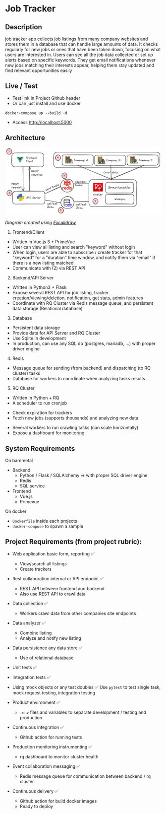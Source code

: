 # Job Tracker

## Description

job tracker app collects job listings from many company websites and stores them in a database that can handle large amounts of data. It checks regularly for new jobs or ones that have been taken down, focusing on what users are interested in. Users can see all the job data collected or set up alerts based on specific keywords. They get email notifications whenever new jobs matching their interests appear, helping them stay updated and find relevant opportunities easily

## Live / Test

- Test link in Project Github header
- Or can just install and use docker
```
docker-compose up --build -d
```
- Access [http://localhost:5000](http://localhost:5000)

## Architecture

![alt text](image.png)

_Diagram created using [Excalidraw](https://excalidraw.com/#json=uK8JM14jXxv8O_MLhJcAi,CXKg7km3iIJtxBSRNw2n7g)_

1. Frontend/Client
- Written in Vue.js 3 + PrimeVue
- User can view all listing and search "keyword" without login
- When login, users are able to subscribe / create tracker for that "keyword" for a "duration" time window, and notify them via "email" if there is a new listing matched
- Communicate with (2) via REST API

2. Backend/API Server
- Written in Python3 + Flask
- Expose several REST API for job listing, tracker creation/viewing/deletion, notification, get stats, admin features
- Coordinate with RQ Cluster via Redis message queue, and persistent data storage (Relational database)

3. Database
- Persistent data storage
- Provide data for API Server and RQ Cluster
- Use Sqlite in development
- In production, can use any SQL db (postgres, mariadb, ...) with proper driver engine

4. Redis
- Message queue for sending (from backend) and dispatching (to RQ cluster) tasks
- Database for workers to coordinate when analyzing tasks results

5. RQ Cluster
- Written in Python + RQ
- A scheduler to run cronjob
+ Check expiration for trackers
+ Fetch new jobs (supports thousands) and analyzing new data
- Several workers to run crawling tasks (can scale horizontally)
- Expose a dashboard for monitoring

## System Requirements

On baremetal
- Backend:
    + Python / Flask / SQLAlchemy => with proper SQL driver engine
    + Redis
    + SQL service
- Frontend
    + Vue.js
    + Primevue

On docker
- `Dockerfile` inside each projects
- `docker-compose` to spawn a sample

## Project Requirements (from project rubric):

- Web application basic form, reporting ✅
    + View/search all listings
    + Create trackers

- Rest collaboration internal or API endpoint ✅
    + REST API between frontend and backend
    + Also use REST API to crawl data

- Data collection ✅
    + Workers crawl data from other companies site endpoints

- Data analyzer ✅
    + Combine listing
    + Analyze and notify new listing

- Data persistence any data store ✅
    + Use of relational database

- Unit tests ✅
- Integration tests ✅
- Using mock objects or any test doubles ✅
Use `pytest` to test single task, mock request testing, integration testing

- Product environment ✅
    + `.env` files and variables to separate development / testing and production

- Continuous integration ✅
    + Github action for running tests

- Production monitoring instrumenting ✅
    + rq dashboard to monitor cluster health

- Event collaboration messaging ✅
    + Redis message queue for communication between backend / rq cluster

- Continuous delivery ✅
    + Github action for build docker images
    + Ready to deploy